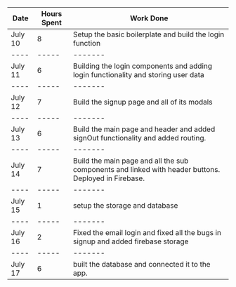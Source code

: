Date | Hours Spent | Work Done
|----|-----|-------|
July 10 |  8  | Setup the basic boilerplate and build the login function
|----|-----|-------|
July 11 |  6  | Building the login components and adding login functionality and storing user data
|----|-----|-------|
July 12 | 7 | Build the signup page and all of its modals 
|----|-----|-------| 
July 13 | 6 | Build the main page and header and added signOut functionality and added routing.
|----|-----|-------|
July 14 | 7 |Build the main page and all the sub components and linked with header buttons. Deployed in Firebase.
|----|-----|-------|
July 15 | 1 |setup the storage and database
|----|-----|-------|
July 16 | 2 | Fixed the email login and fixed all the bugs in signup and added firebase storage
|----|-----|-------|
July 17| 6 | built the database and connected it to the app.
